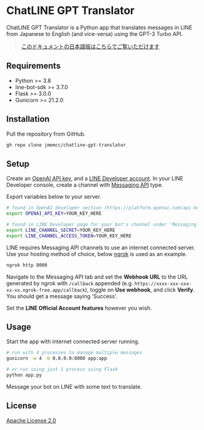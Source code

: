# ChatLINE GPT Translator

ChatLINE GPT Translator is a Python app that translates messages in LINE from Japanese to English (and vice-versa) using the GPT-3 Turbo API.

>  [このドキュメントの日本語版はこちらでご覧いただけます](https://github.com/jmemcc/chatline-gpt-translator/blob/master/docs/jp/README_jp.md)

## Requirements

- Python >= 3.8
- line-bot-sdk >= 3.7.0
- Flask >= 3.0.0
- Gunicorn >= 21.2.0

## Installation

Pull the repository from GitHub.

```bash
gh repo clone jmemcc/chatline-gpt-translator
```

## Setup 

Create an [OpenAI API key](https://platform.openai.com/api-keys), and a [LINE Developer account](https://developers.line.biz/). In your LINE Developer console, create a channel with [Messaging API](https://developers.line.biz/en/services/messaging-api/) type. 

Export variables below to your server.

```bash
# found in OpenAI developer section (https://platform.openai.com/api-keys)
export OPENAI_API_KEY=YOUR_KEY_HERE

# found in LINE Developer page for your bot's channel under 'Messaging API' tab (https://developers.line.biz/console/channel/YOUR_CHANNEL_ID/messaging-api)
export LINE_CHANNEL_SECRET=YOUR_KEY_HERE
export LINE_CHANNEL_ACCESS_TOKEN=YOUR_KEY_HERE
```

LINE requires Messaging API channels to use an internet connected server. Use your hosting method of choice, below [ngrok](https://ngrok.com/) is used as an example.

```bash
ngrok http 8000
```

Navigate to the Messaging API tab and set the **Webhook URL** to the URL generated by ngrok with `/callback` appended (e.g. `https://xxxx-xxx-xxx-xx-xx.ngrok-free.app/callback`), toggle on **Use webhook**, and click **Verify**. You should get a message saying 'Success'. 

Set the **LINE Official Account features** however you wish.

## Usage

Start the app with internet connected server running.

```bash
# run with 4 processes to manage multiple messages
gunicorn -w 4 -b 0.0.0.0:8000 app:app

# or run using just 1 process using Flask
python app.py
```

Message your bot on LINE with some text to translate.

## License

[Apache License 2.0](https://choosealicense.com/licenses/apache-2.0/)